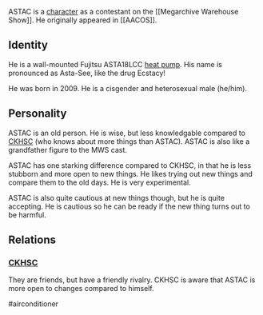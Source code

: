 ASTAC is a [character](Characters) as a contestant on the [[Megarchive Warehouse Show]]. He originally appeared in [[AACOS]].

## Identity

He is a wall-mounted Fujitsu ASTA18LCC [heat pump](Air%20Conditioners.md). His name is pronounced as Asta-See, like the drug Ecstacy!

He was born in 2009. He is a cisgender and heterosexual male (he/him).

## Personality

ASTAC is an old person. He is wise, but less knowledgable compared to [CKHSC](CKHSC.md) (who knows about more things than ASTAC). ASTAC is also like a grandfather figure to the MWS cast.

ASTAC has one starking difference compared to CKHSC, in that he is less stubborn and more open to new things. He likes trying out new things and compare them to the old days. He is very experimental.

ASTAC is also quite cautious at new things though, but he is quite accepting. He is cautious so he can be ready if the new thing turns out to be harmful.


## Relations

### [CKHSC](CKHSC.md)

They are friends, but have a friendly rivalry. CKHSC is aware that ASTAC is more open to changes compared to himself.

#airconditioner